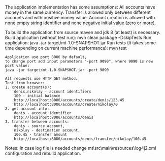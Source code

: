 The application implementation has some assumptions:
	All accounts have money in the same currency.
	Transfer is allowed only between different accounts and with positive money value.
	Account creation is allowed with none empty string identifier and none negative initial value (zero or more).

To build the application from source maven and jdk 8 (at least) is necessary.	
	Build application (without test run):
		mvn clean package -DskipTests
	Run application:
		java -jar target/mt-1.0-SNAPSHOT.jar
	Run tests (It takes some time depending on current machine performance):
		mvn test
	
	Application use port 8080 by default,
	to change port add input parameters "-port 9090", where 9090 is new port value:
	java -jar target/mt-1.0-SNAPSHOT.jar -port 9090
	
	All requests use HTTP GET method.
	Test from browser:
	1. create account(s):
		denis,nikolay - account identifiers
		100 - initial balance
		http://localhost:8080/accounts/create/denis/123.45
		http://localhost:8080/accounts/create/nikolay/0
	2. get account info:
		denis - account identifier
		http://localhost:8080/accounts/denis
	3. transfer between accounts:
		denis - source account,
		nikolay - destination account,
		100.45 - transfer amount
		http://localhost:8080/accounts/denis/transfer/nikolay/100.45
		
Notes:
	In case log file is needed change mt\src\main\resources\log4j2.xml configuration and rebuild application.
	